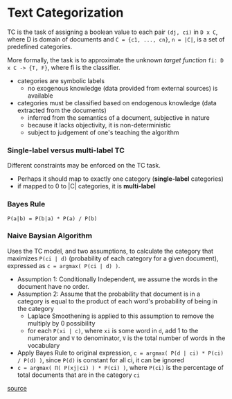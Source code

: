 # Text Categorization
TC is the task of assigning a boolean value to each pair `(dj, ci)` in `D x C`, where D is domain of documents and `C = {c1, ..., cn}`, `n = |C|`, is a set of predefined categories.

More formally, the task is to approximate the unknown *target function* `fi: D x C -> {T, F}`, where fi is the classifier.
- categories are symbolic labels
  - no exogenous knowledge (data provided from external sources) is available 
- categories must be classified based on endogenous knowledge (data extracted from the documents)  
  - inferred from the semantics of a document, subjective in nature
  - because it lacks objectivity, it is non-deterministic
  - subject to judgement of one's teaching the algorithm

### Single-label versus multi-label TC
Different constraints may be enforced on the TC task. 
- Perhaps it should map to exactly one category (**single-label** categories)
- if mapped to 0 to |C| categories, it is **multi-label**

### Bayes Rule
`P(a|b) = P(b|a) * P(a) / P(b)`

### Naive Baysian Algorithm
Uses the TC model, and two assumptions, to calculate the category that maximizes `P(ci | d)` (probability of each category for a given document), expressed as `c = argmax( P(ci | d) )`. 
- Assumption 1: Conditionally Independent, we assume the words in the document have no order.
- Assumption 2: Assume that the probability that document is in a category is equal to the product of each word's probability of being in the category
  - Laplace Smoothening is applied to this assumption to remove the multiply by 0 possibility 
  - for each `P(xi | c)`, where `xi` is some word in `d`, add 1 to the numerator and `V` to denominator, `V` is the total number of words in the vocabulary
- Apply Bayes Rule to original expression, `c = argmax( P(d | ci) * P(ci) / P(d) )`, since `P(d)` is constant for all ci, it can be ignored
- `c = argmax( Π( P(xj|ci) ) * P(ci) )`, where `P(ci)` is the percentage of total documents that are in the category `ci`


[source](http://nmis.isti.cnr.it/sebastiani/Publications/ACMCS02.pdf)
